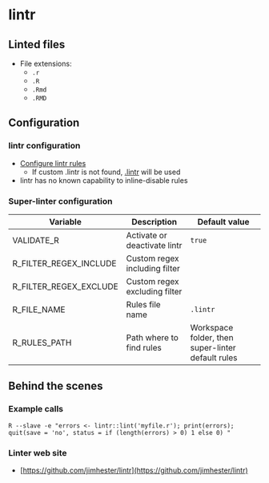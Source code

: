 <!-- markdownlint-disable MD033 MD041 -->
<!-- Generated by .automation/build.py, please do not update manually -->
# lintr

## Linted files

- File extensions:
  - `.r`
  - `.R`
  - `.Rmd`
  - `.RMD`

## Configuration

### lintr configuration

- [Configure lintr rules](https://github.com/jimhester/lintr#project-configuration)
  - If custom .lintr is not found, [.lintr](https://github.com/nvuillam/super-linter/tree/POC_RefactorInPython/TEMPLATES/.lintr) will be used
- lintr has no known capability to inline-disable rules

### Super-linter configuration

| Variable | Description | Default value |
| ----------------- | -------------- | -------------- |
| VALIDATE_R | Activate or deactivate lintr | `true` |
| R_FILTER_REGEX_INCLUDE | Custom regex including filter |  |
| R_FILTER_REGEX_EXCLUDE | Custom regex excluding filter |  |
| R_FILE_NAME | Rules file name | `.lintr` |
| R_RULES_PATH | Path where to find rules | Workspace folder, then super-linter default rules |

## Behind the scenes

### Example calls

```shell
R --slave -e "errors <- lintr::lint('myfile.r'); print(errors); quit(save = 'no', status = if (length(errors) > 0) 1 else 0) "
```

### Linter web site
- [https://github.com/jimhester/lintr](https://github.com/jimhester/lintr)

